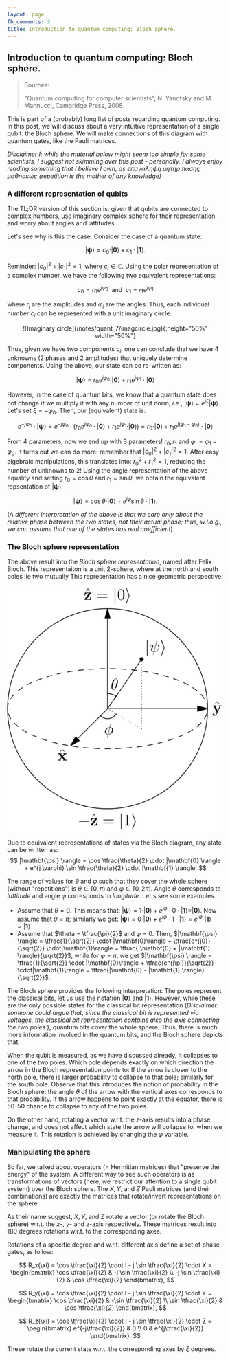 ```yaml
---
layout: page
fb_comments: 3
title: Introduction to quantum computing: Bloch sphere.
---
```


## **Introduction to quantum computing: Bloch sphere.**

> Sources: 
> 
> "Quantum computing for computer scientists", N. Yanofsky and M. Mannucci, Cambridge Press, 2008.

This is part of a (probably) long list of posts regarding quantum computing. 
In this post, we will discuss about a very intuitive representation of a single qubit: the Bloch sphere. 
We will make connections of this diagram with quantum gates, like the Pauli matrices.

*Disclaimer I: while the material below might seem too simple for some scientists, I suggest not skimming over this post - personally, I always enjoy reading something that I believe I own, as επαναληψη μητηρ πασης μαθησεως (repetition is the mother of any knowledge)*

### **A different representation of qubits**

The TL;DR version of this section is: given that qubits are connected to complex numbers, use imaginary complex sphere for their representation, and worry about angles and lattitudes.

Let's see why is this the case. 
Consider the case of a quantum state:

$$
|\mathbf{\psi} \rangle = c_0 \cdot |\mathbf{0} \rangle + c_1 \cdot | \mathbf{1} \rangle.
$$

Reminder: 
$|c_0|^2 + |c_1|^2 = 1$, 
where 
$c_i \in \mathbb{C}$.
Using the polar representation of a complex number, we have the following two equivalent representations:

$$
c_0 = r_0 e^{j\varphi_0} ~~\text{and}~~ c_1 = r_1 e^{j\varphi_1}
$$

where $r_i$ are the amplitudes and $\varphi_i$ are the angles. 
Thus, each individual number $c_i$ can be represented with a unit imaginary circle.

<p align="center">
![Imaginary circle](/notes/quant_7/imagcircle.jpg){:height="50%" width="50%"}
</p>

Thus, given we have two components $c_i$, one can conclude that we have 4 unknowns (2 phases and 2 amplitudes) that uniquely determine components.
Using the above, our state can be re-written as:

$$
| \mathbf{\psi} \rangle = r_0 e^{j\varphi_0} \cdot | \mathbf{0} \rangle + r_1 e^{j\varphi_1} \cdot | \mathbf{0} \rangle
$$

However, in the case of quantum bits, we know that a quantum state does not change if we multiply it with any number of unit norm; *i.e.*,
$| \mathbf{\psi} \rangle = e^{j \xi}| \mathbf{\psi} \rangle$
Let's set $\xi = -\varphi_0$. Then, our (equivalent) state is:

$$
e^{-j \varphi_0} \cdot |\mathbf{\psi} \rangle = e^{-j \varphi_0} \cdot \left( r_0 e^{j\varphi_0} \cdot | \mathbf{0} \rangle + r_1 e^{j\varphi_1} \cdot | \mathbf{0} \rangle \right) = r_0 \cdot | \mathbf{0} \rangle + r_1 e^{j(\varphi_1 - \varphi_0)} \cdot | \mathbf{0} \rangle
$$

From 4 parameters, now we end up with 3 parameters! 
$r_0, r_1$ 
and 
$\varphi := \varphi_1 - \varphi_0$.
It turns out we can do more: remember that
$|c_0|^2 + |c_1|^2 = 1$. 
After easy algebraic manipulations, this translates into:
$r_0^2 + r_1^2 = 1$,
reducing the number of unknowns to 2!
Using the angle representation of the above equality and setting
$r_0 = \cos \theta ~\text{and}~ r_1 = \sin \theta$, we obtain the equivalent repsentation of 
$|\mathbf{\psi} \rangle$:

$$
|\mathbf{\psi} \rangle = \cos \theta \cdot |\mathbf{0} \rangle + e^{j \varphi} \sin\theta \cdot |\mathbf{1} \rangle.
$$

(*A different interpretation of the above is that we care only about the relative phase between the two states, not their actual phase; thus, w.l.o.g., we can assume that 
one of the states has real coefficient*).

### **The Bloch sphere representation**

The above result into the *Bloch sphere representation*, named after Felix Bloch.
This representaiton is a unit 2-sphere, where at the north and south poles lie two mutually 
This representation has a nice geometric perspective:

![Bloch sphere](/notes/quant_7/bloch.png)

Due to equivalent representations of states via the Bloch diagram, any state can be written as:
$$
|\mathbf{\psi} \rangle = \cos \tfrac{\theta}{2} \cdot |\mathbf{0} \rangle + e^{j \varphi} \sin \tfrac{\theta}{2} \cdot |\mathbf{1} \rangle.
$$

The range of values for $\theta$ and $\varphi$ such that they cover the whole sphere (without "repetitions") is $\theta \in \left[0, \pi \right)$ and $\varphi \in \left[0, 2\pi \right)$.
Angle $\theta$ corresponds to *lattitude* and angle $\varphi$ corresponds to *longitude*. Let's see some examples.

* Assume that 
$\theta = 0$. 
This means that:
$|\mathbf{\psi} \rangle = 1 \cdot |\mathbf{0}\rangle + e^{j\varphi} \cdot 0 \cdot |\mathbf{1}\rangle = |\mathbf{0} \rangle$. Now assume that 
$\theta = \pi$; 
similarly we get:
$|\mathbf{\psi} \rangle = 0 \cdot |\mathbf{0}\rangle + e^{j\varphi} \cdot 1 \cdot |\mathbf{1}\rangle = e^{j\varphi} \cdot |\mathbf{1} \rangle = |\mathbf{1} \rangle$  
* Assume that 
$\theta = \tfrac{\pi}{2}$ and $\varphi = 0$. 
Then, 
$|\mathbf{\psi} \rangle = \tfrac{1}{\sqrt{2}} \cdot |\mathbf{0}\rangle + \tfrac{e^{j0}}{\sqrt{2}} \cdot|\mathbf{1}\rangle = \tfrac{|\mathbf{0} + |\mathbf{1} \rangle}{\sqrt{2}}$,
while for $\varphi = \pi$, we get
$|\mathbf{\psi} \rangle = \tfrac{1}{\sqrt{2}} \cdot |\mathbf{0}\rangle + \tfrac{e^{j\pi}}{\sqrt{2}} \cdot|\mathbf{1}\rangle = \tfrac{|\mathbf{0} - |\mathbf{1} \rangle}{\sqrt{2}}$.

The Bloch sphere provides the following interpretation: The poles represent the classical bits, let us use the notation 
$| \mathbf{0} \rangle$
and
$| \mathbf{1} \rangle$.
However, while these are the only possible states for the classical bit representation (*Disclaimer: someone could argue that, since the classical bit is represented via voltages, the classical bit representation contains also the axis connecting the two poles.*), quantum bits cover the whole sphere. 
Thus, there is much more information involved in the quantum bits, and the Bloch sphere depicts that.

When the qubit is measured, as we have discussed already, it collapses to one of the two poles. 
Which pole depends exactly on which direction the arrow in the Bloch representation points to: 
If the arrow is closer to the north pole, there is larger probability to collapse to that pole; similarly for the south pole.
Observe that this introduces the notion of probability in the Bloch sphere: the angle 
$\theta$
of the arrow with the vertical axes corresponds to that probability.
If the arrow happens to point exactly at the equator, there is 50-50 chance to collapse to any of the two poles.

On the other hand, rotating a vector w.r.t. the $z$-axis results into a phase change, and does not affect which state the arrow will collapse to, when we measure it. 
This rotation is achieved by changing the $\varphi$ variable.


### **Manipulating the sphere**

So far, we talked about operators (= Hermitian matrices) that "preserve the energy" of the system.
A different way to see such operators is as transformations of vectors (here, we restrict our attention to a single qubit system) over the Bloch sphere.
The $X, Y$, and $Z$ Pauli matrices (and their combinations) are exactly the matrices that rotate/invert representations on the sphere.

As their name suggest, $X, Y$, and $Z$ rotate a vector (or rotate the Bloch sphere) w.r.t. the $x$-, $y$- and $z$-axis respectively. These matrices result into 180 degrees rotations w.r.t. to the corresponding axes.

Rotations of a specific degree and w.r.t. different axis define a set of phase gates, as follow:

$$
R_x(\xi) = \cos \tfrac{\xi}{2} \cdot I - j \sin \tfrac{\xi}{2} \cdot X = \begin{bmatrix}
\cos \tfrac{\xi}{2} & -j \sin \tfrac{\xi}{2} \\
-j \sin \tfrac{\xi}{2} & \cos \tfrac{\xi}{2}
\end{bmatrix},
$$

$$
R_y(\xi) = \cos \tfrac{\xi}{2} \cdot I - j \sin \tfrac{\xi}{2} \cdot Y = \begin{bmatrix}
\cos \tfrac{\xi}{2} & -\sin \tfrac{\xi}{2} \\
\sin \tfrac{\xi}{2} & \cos \tfrac{\xi}{2}
\end{bmatrix},
$$

$$
R_z(\xi) = \cos \tfrac{\xi}{2} \cdot I - j \sin \tfrac{\xi}{2} \cdot Z = \begin{bmatrix}
e^{-j\tfrac{\xi}{2}} & 0 \\
0 & e^{j\tfrac{\xi}{2}}
\end{bmatrix}.
$$

These rotate the current state w.r.t. the corresponding axes by $\xi$ degrees. 